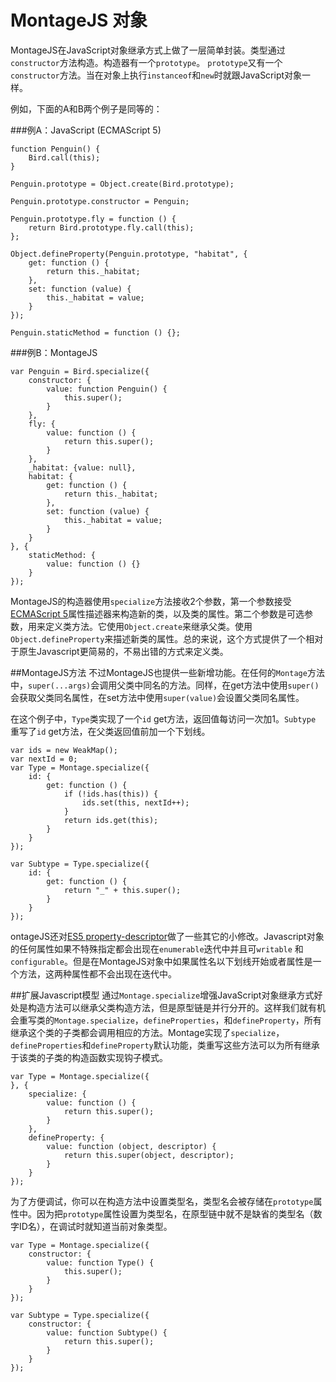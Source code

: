 MontageJS 对象
=================
MontageJS在JavaScript对象继承方式上做了一层简单封装。类型通过`constructor`方法构造。构造器有一个`prototype`。 `prototype`又有一个`constructor`方法。当在对象上执行`instanceof`和`new`时就跟JavaScript对象一样。

例如，下面的A和B两个例子是同等的：

###例A：JavaScript (ECMAScript 5)

	function Penguin() {
	    Bird.call(this);
	}

	Penguin.prototype = Object.create(Bird.prototype);

	Penguin.prototype.constructor = Penguin;

	Penguin.prototype.fly = function () {
	    return Bird.prototype.fly.call(this);
	};

	Object.defineProperty(Penguin.prototype, "habitat", {
	    get: function () {
	        return this._habitat;
	    },
	    set: function (value) {
	        this._habitat = value;
	    }
	});

	Penguin.staticMethod = function () {};
	
###例B：MontageJS

	var Penguin = Bird.specialize({
	    constructor: {
	        value: function Penguin() {
	            this.super();
	        }
	    },
	    fly: {
	        value: function () {
	            return this.super();
	        }
	    },
	    _habitat: {value: null},
	    habitat: {
	        get: function () {
	            return this._habitat;
	        },
	        set: function (value) {
	            this._habitat = value;
	        }
	    }
	}, {
	    staticMethod: {
	        value: function () {}
	    }
	});
	
MontageJS的构造器使用`specialize`方法接收2个参数，第一个参数接受[ECMAScript 5](http://ecma-international.org/ecma-262/5.1/#sec-8.6)属性描述器来构造新的类，以及类的属性。第二个参数是可选参数，用来定义类方法。它使用`Object.create`来继承父类。使用`Object.defineProperty`来描述新类的属性。总的来说，这个方式提供了一个相对于原生Javascript更简易的，不易出错的方式来定义类。

##MontageJS方法
不过MontageJS也提供一些新增功能。在任何的`Montage`方法中，`super(...args)`会调用父类中同名的方法。同样，在get方法中使用`super()` 会获取父类同名属性，在set方法中使用`super(value)`会设置父类同名属性。

在这个例子中，`Type`类实现了一个`id` get方法，返回值每访问一次加1。`Subtype` 重写了`id` get方法，在父类返回值前加一个下划线。

	var ids = new WeakMap();
	var nextId = 0;
	var Type = Montage.specialize({
	    id: {
	        get: function () {
	            if (!ids.has(this)) {
	                ids.set(this, nextId++);
	            }
	            return ids.get(this);
	        }
	    }
	});

	var Subtype = Type.specialize({
	    id: {
	        get: function () {
	            return "_" + this.super();
	        }
	    }
	});
	
ontageJS还对[ES5 property-descriptor](https://developer.mozilla.org/en-US/docs/Web/JavaScript/Reference/Global_Objects/Object/defineProperty)做了一些其它的小修改。Javascript对象的任何属性如果不特殊指定都会出现在`enumerable`迭代中并且可`writable` 和 `configurable`。但是在MontageJS对象中如果属性名以下划线开始或者属性是一个方法，这两种属性都不会出现在迭代中。

##扩展Javascript模型
通过`Montage.specialize`增强JavaScript对象继承方式好处是构造方法可以继承父类构造方法，但是原型链是并行分开的。这样我们就有机会重写类的`Montage.specialize`，`defineProperties`，和`defineProperty`，所有继承这个类的子类都会调用相应的方法。Montage实现了`specialize`，`defineProperties`和`defineProperty`默认功能，类重写这些方法可以为所有继承于该类的子类的构造函数实现钩子模式。

	var Type = Montage.specialize({
	}, {
	    specialize: {
	        value: function () {
	            return this.super();
	        }
	    },
	    defineProperty: {
	        value: function (object, descriptor) {
	            return this.super(object, descriptor);
	        }
	    }
	});

为了方便调试，你可以在构造方法中设置类型名，类型名会被存储在`prototype`属性中。因为把`prototype`属性设置为类型名，在原型链中就不是缺省的类型名（数字ID名），在调试时就知道当前对象类型。

	var Type = Montage.specialize({
	    constructor: {
	        value: function Type() {
	            this.super();
	        }
	    }
	});

	var Subtype = Type.specialize({
	    constructor: {
	        value: function Subtype() {
	            return this.super();
	        }
	    }
	});
